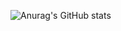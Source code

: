 ![Anurag's GitHub stats](https://github-readme-stats.vercel.app/api?username=saejinpark&show_icons=true&theme=radical)
